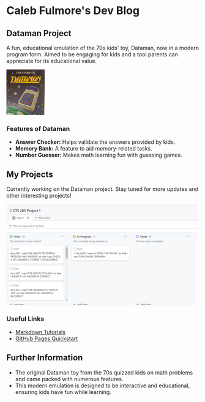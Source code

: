 # Caleb Fulmore's Dev Blog

## Dataman Project
A fun, educational emulation of the 70s kids' toy, Dataman, now in a modern program form. Aimed to be engaging for kids and a tool parents can appreciate for its educational value.
<div>
<img src="/Github2.PNG" alt="Old Dataman Image" width="100"/>
</div>

### Features of Dataman
- **Answer Checker:** Helps validate the answers provided by kids.
- **Memory Bank:** A feature to aid memory-related tasks.
- **Number Guesser:** Makes math learning fun with guessing games.

## My Projects
Currently working on the Dataman project. Stay tuned for more updates and other interesting projects!
<div>
<img src="/Github1.PNG" alt="Lanban Board" width="500"/>
</div>


### Useful Links
- [Markdown Tutorials](https://www.w3schools.io/file/markdown-introduction)
- [GitHub Pages Quickstart](https://pages.github.com)

## Further Information
- The original Dataman toy from the 70s quizzed kids on math problems and came packed with numerous features.
- This modern emulation is designed to be interactive and educational, ensuring kids have fun while learning.
